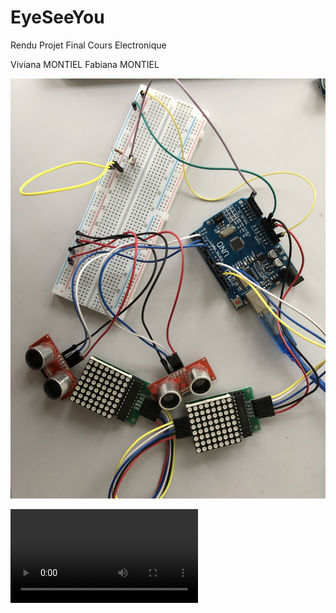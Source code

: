 # EyeSeeYou

Rendu Projet Final Cours Electronique 

Viviana MONTIEL
Fabiana MONTIEL

![click to see circuit image](IMG_5034.jpg)

![click to see LEDs video](eyeSeeYou.mov)

